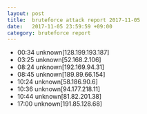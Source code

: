 ```yaml
---
layout: post
title:  bruteforce attack report 2017-11-05
date:   2017-11-05 23:59:59 +09:00
category: bruteforce report
---
```


* 00:34 unknown[128.199.193.187]
* 03:25 unknown[52.168.2.106]
* 08:24 unknown[192.169.94.31]
* 08:45 unknown[189.89.66.154]
* 10:24 unknown[58.186.90.6]
* 10:36 unknown[94.177.218.11]
* 10:44 unknown[81.82.201.38]
* 17:00 unknown[191.85.128.68]
